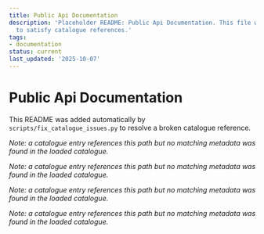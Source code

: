 ```yaml
---
title: Public Api Documentation
description: 'Placeholder README: Public Api Documentation. This file was auto-generated
  to satisfy catalogue references.'
tags:
- documentation
status: current
last_updated: '2025-10-07'
---
```


# Public Api Documentation

This README was added automatically by `scripts/fix_catalogue_issues.py` to resolve a broken catalogue reference.


*Note: a catalogue entry references this path but no matching metadata was found in the loaded catalogue.*



*Note: a catalogue entry references this path but no matching metadata was found in the loaded catalogue.*



*Note: a catalogue entry references this path but no matching metadata was found in the loaded catalogue.*



*Note: a catalogue entry references this path but no matching metadata was found in the loaded catalogue.*
